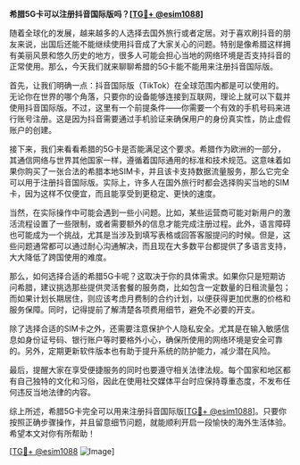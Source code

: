 **希腊5G卡可以注册抖音国际版吗？[[TG💪+ @esim1088](https://t.me/s/esim1088)]**

随着全球化的发展，越来越多的人选择去国外旅行或者定居。对于喜欢刷抖音的朋友来说，出国后还能不能继续使用抖音成了大家关心的问题。特别是像希腊这样拥有美丽风景和悠久历史的地方，很多人可能会担心当地的网络环境是否支持抖音的正常使用。那么，今天我们就来聊聊希腊的5G卡能不能用来注册抖音国际版。

首先，让我们明确一点：抖音国际版（TikTok）在全球范围内都是可以使用的。无论你在世界的哪个角落，只要你的设备能够连接到互联网，理论上就可以下载并使用抖音国际版。不过，这里有一个前提条件——你需要一个有效的手机号码来进行账号注册。这是因为抖音需要通过手机验证来确保用户的身份真实性，防止虚假账户的创建。

接下来，我们来看看希腊的5G卡是否能满足这个要求。希腊作为欧洲的一部分，其通信网络与世界其他国家一样，遵循着国际通用的标准和技术规范。这意味着如果你购买了一张合法的希腊本地SIM卡，并且该卡支持数据流量服务，那么它完全可以用于注册抖音国际版。实际上，许多人在国外旅行时都会选择购买当地的SIM卡，因为这样不仅便宜，而且能享受到更稳定、更快的速度。

当然，在实际操作中可能会遇到一些小问题。比如，某些运营商可能对新用户的激活流程设置了一些限制，或者需要额外的信息才能完成注册过程。此外，语言障碍也可能成为一个挑战，尤其是当涉及到填写表格或回答客服提问的时候。但是，这些问题通常都可以通过耐心沟通解决，而且现在大多数平台都提供了多语言支持，大大降低了跨国使用的难度。

那么，如何选择合适的希腊5G卡呢？这取决于你的具体需求。如果你只是短期访问希腊，建议挑选那些提供灵活套餐的服务商，比如包含一定数量的日租流量包；而如果计划长期居住，则应该考虑月费制的合约计划，以便获得更加优惠的价格和服务保障。同时，记得提前了解清楚各项费用细节，避免不必要的开支。

除了选择合适的SIM卡之外，还需要注意保护个人隐私安全。尤其是在输入敏感信息如身份证号码、银行账户等时要格外小心，确保所使用的网络环境是安全可靠的。另外，定期更新软件版本也有助于提升系统的防护能力，减少潜在风险。

最后，提醒大家在享受便捷服务的同时也要遵守相关法律法规。每个国家和地区都有自己独特的文化和习俗，因此在使用社交媒体平台时应保持尊重态度，不发布任何违反当地法律的内容。

综上所述，希腊5G卡完全可以用来注册抖音国际版[[TG💪+ @esim1088](https://t.me/s/esim1088)]。只要你按照正确步骤操作，并且留意细节问题，就能顺利开启一段愉快的海外生活体验。希望本文对你有所帮助！

[[TG💪+ @esim1088](https://t.me/s/esim1088) ![Image](https://i.postimg.cc/4NQfJmqS/Snipaste-2025-05-13-00-14-12.png)]